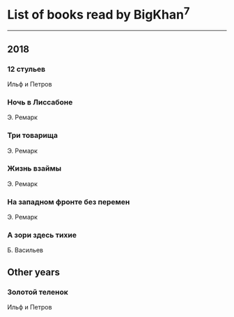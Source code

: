 # List of books read by BigKhan<sup>7</sup>
---

## 2018

### 12 стульев
Ильф и Петров


### Ночь в Лиссабоне
Э. Ремарк


### Три товарища
Э. Ремарк


### Жизнь взаймы
Э. Ремарк


### На западном фронте без перемен
Э. Ремарк


### А зори здесь тихие
Б. Васильев



## Other years

### Золотой теленок
Ильф и Петров



